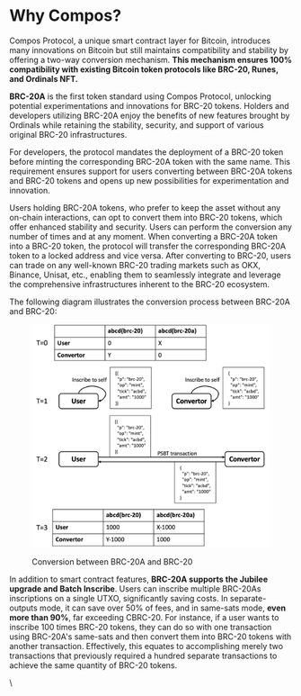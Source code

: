 # Why Compos?

Compos Protocol, a unique smart contract layer for Bitcoin, introduces many innovations on Bitcoin but still maintains compatibility and stability by offering a two-way conversion mechanism. **This mechanism ensures 100% compatibility with existing Bitcoin token protocols like BRC-20, Runes, and Ordinals NFT.**

**BRC-20A** is the first token standard using Compos Protocol, unlocking potential experimentations and innovations for BRC-20 tokens. Holders and developers utilizing BRC-20A enjoy the benefits of new features brought by Ordinals while retaining the stability, security, and support of various original BRC-20 infrastructures.

For developers, the protocol mandates the deployment of a BRC-20 token before minting the corresponding BRC-20A token with the same name. This requirement ensures support for users converting between BRC-20A tokens and BRC-20 tokens and opens up new possibilities for experimentation and innovation.

Users holding BRC-20A tokens, who prefer to keep the asset without any on-chain interactions, can opt to convert them into BRC-20 tokens, which offer enhanced stability and security. Users can perform the conversion any number of times and at any moment. When converting a BRC-20A token into a BRC-20 token, the protocol will transfer the corresponding BRC-20A token to a locked address and vice versa. After converting to BRC-20, users can trade on any well-known BRC-20 trading markets such as OKX, Binance, Unisat, etc., enabling them to seamlessly integrate and leverage the comprehensive infrastructures inherent to the BRC-20 ecosystem.

The following diagram illustrates the conversion process between BRC-20A and BRC-20:

<figure><img src=".gitbook/assets/image-20240329152201720 (1) (1).png" alt="" width="563"><figcaption><p>Conversion between BRC-20A and BRC-20</p></figcaption></figure>

In addition to smart contract features, **BRC-20A supports the Jubilee upgrade and Batch Inscribe**. Users can inscribe multiple BRC-20As inscriptions on a single UTXO, significantly saving costs. In separate-outputs mode, it can save over 50% of fees, and in same-sats mode, **even more than 90%**, far exceeding CBRC-20. For instance, if a user wants to inscribe 100 times BRC-20 tokens, they can do so with one transaction using BRC-20A's same-sats and then convert them into BRC-20 tokens with another transaction. Effectively, this equates to accomplishing merely two transactions that previously required a hundred separate transactions to achieve the same quantity of BRC-20 tokens.

\
